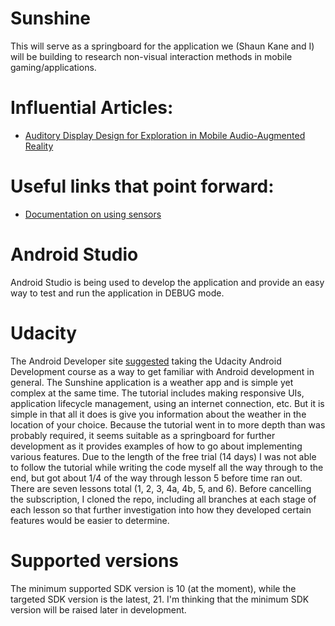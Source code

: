 # Sunshine
This will serve as a springboard for the application we (Shaun Kane and I) will be building to research non-visual interaction methods in mobile gaming/applications.

# Influential Articles:
- [Auditory Display Design for Exploration in Mobile Audio-Augmented Reality](http://ftp.dcs.glasgow.ac.uk/~stephen/papers/PUC_vazquezalvarezFinal2-revised.pdf)

# Useful links that point forward:
- [Documentation on using sensors](http://developer.android.com/guide/topics/sensors/index.html)

# Android Studio
Android Studio is being used to develop the application and provide an easy way to test and run the application in DEBUG mode.

# Udacity
The Android Developer site [suggested](http://developer.android.com/training/index.html) taking the Udacity Android Development course as a way to get familiar with Android development in general.  The Sunshine application is a weather app and is simple yet complex at the same time.  The tutorial includes making responsive UIs, application lifecycle management, using an internet connection, etc.  But it is simple in that all it does is give you information about the weather in the location of your choice.  Because the tutorial went in to more depth than was probably required, it seems suitable as a springboard for further development as it provides examples of how to go about implementing various features.  Due to the length of the free trial (14 days) I was not able to follow the tutorial while writing the code myself all the way through to the end, but got about 1/4 of the way through lesson 5 before time ran out.  There are seven lessons total (1, 2, 3, 4a, 4b, 5, and 6).  Before cancelling the subscription, I cloned the repo, including all branches at each stage of each lesson so that further investigation into how they developed certain features would be easier to determine.

# Supported versions
The minimum supported SDK version is 10 (at the moment), while the targeted SDK version is the latest, 21.  I'm thinking that the minimum SDK version will be raised later in development.
